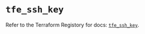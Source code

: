 # `tfe_ssh_key`

Refer to the Terraform Registory for docs: [`tfe_ssh_key`](https://www.terraform.io/docs/providers/tfe/r/ssh_key).
